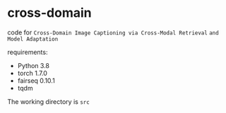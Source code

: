 # cross-domain

code for `Cross-Domain Image Captioning via Cross-Modal Retrieval`
`and Model Adaptation`

requirements:
- Python 3.8
- torch 1.7.0
- fairseq 0.10.1
- tqdm 

The working directory is `src`
